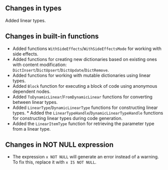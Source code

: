 ## Changes in types

Added linear types.

## Changes in built-in functions

* Added functions `WithSideEffects`/`WithSideEffectsMode` for working with side effects.
* Added functions for creating new dictionaries based on existing ones with content modification: `DictInsert`/`DictUpsert`/`DictUpdate`/`DictRemove`.
* Added functions for working with mutable dictionaries using linear types.
* Added `Block` function for executing a block of code using anonymous dependent nodes.
* Added `ToDynamicLinear`/`FromDynamicLinear` functions for converting between linear types.
* Added `LinearType`/`DynamicLinearType` functions for constructing linear types. * Added the `LinearTypeHandle`/`DynamicLinearTypeHandle` functions for constructing linear types during code generation.
* Added the `LinearItemType` function for retrieving the parameter type from a linear type.

## Changes in NOT NULL expression

* The expression `x NOT NULL` will generate an error instead of a warning. To fix this, replace it with `x IS NOT NULL`.
